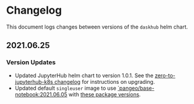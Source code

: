 # Changelog

This document logs changes between versions of the `daskhub` helm chart.

## 2021.06.25

### Version Updates

* Updated JupyterHub helm chart to version 1.0.1. See the [zero-to-jupyterhub-k8s changelog](https://github.com/jupyterhub/zero-to-jupyterhub-k8s/blob/main/CHANGELOG.md#10) for instructions on upgrading.
* Updated default `singleuser` image to use [`pangeo/base-notebook:2021.06.05](https://hub.docker.com/layers/pangeo/base-notebook/2021.06.05/images/sha256-c02c631921ab98ea00a206ed994359f8e0a4785a317d8c1e13e20df3362fcc2f?context=explore) with [these package versions](https://github.com/pangeo-data/pangeo-docker-images/blob/2021.06.05/base-notebook/packages.txt).